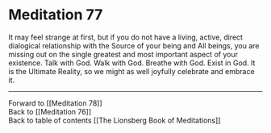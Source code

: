 # Meditation 77

It may feel strange at first, but if you do not have a living, active, direct dialogical relationship with the Source of your being and All beings, you are missing out on the single greatest and most important aspect of your existence. Talk with God. Walk with God. Breathe with God. Exist in God. It is the Ultimate Reality, so we might as well joyfully celebrate and embrace it. 

___

Forward to [[Meditation 78]]  
Back to [[Meditation 76]]  
Back to table of contents [[The Lionsberg Book of Meditations]]  